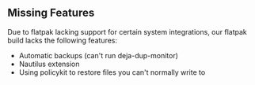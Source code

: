 ## Missing Features

Due to flatpak lacking support for certain system integrations, our flatpak
build lacks the following features:

- Automatic backups (can't run deja-dup-monitor)
- Nautilus extension
- Using policykit to restore files you can't normally write to
